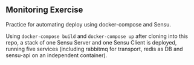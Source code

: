 ## Monitoring Exercise

Practice for automating deploy using docker-compose and Sensu.

Using `docker-compose build` and `docker-compose up` after cloning into this repo, a stack of one Sensu Server and one Sensu Client is deployed, running five services (including rabbitmq for transport, redis as DB and sensu-api on an independent container).
